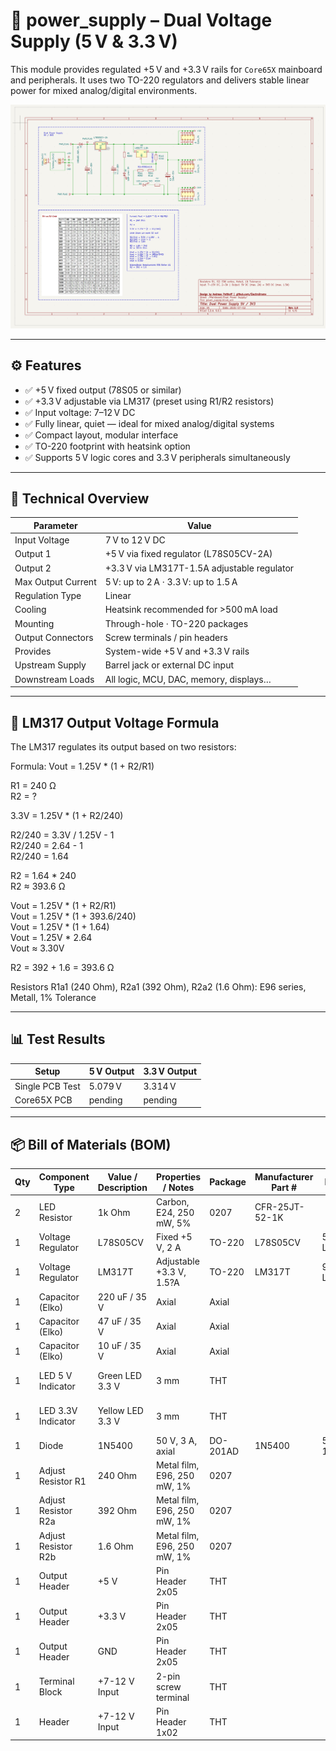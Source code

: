 # 🔋 power_supply – Dual Voltage Supply (5 V & 3.3 V)

This module provides regulated +5 V and +3.3 V rails for `Core65X` mainboard and peripherals. It uses two TO-220 regulators and delivers stable linear power for mixed analog/digital environments.

![power_supply](power_supply.png)

---

## ⚙️ Features

- ✅ +5 V fixed output (78S05 or similar)
- ✅ +3.3 V adjustable via LM317 (preset using R1/R2 resistors)
- ✅ Input voltage: 7–12 V DC
- ✅ Fully linear, quiet — ideal for mixed analog/digital systems
- ✅ Compact layout, modular interface
- ✅ TO-220 footprint with heatsink option
- ✅ Supports 5 V logic cores and 3.3 V peripherals simultaneously

---

## 🔧 Technical Overview

| Parameter          | Value                                       |
|--------------------|---------------------------------------------|
| Input Voltage      | 7 V to 12 V DC                              |
| Output 1           | +5 V via fixed regulator (L78S05CV-2A)      |
| Output 2           | +3.3 V via LM317T-1.5A adjustable regulator |
| Max Output Current | 5 V: up to 2 A · 3.3 V: up to 1.5 A         |
| Regulation Type    | Linear                                      |
| Cooling            | Heatsink recommended for >500 mA load       |
| Mounting           | Through-hole · TO-220 packages              |
| Output Connectors  | Screw terminals / pin headers               |
| Provides           | System-wide +5 V and +3.3 V rails           |
| Upstream Supply    | Barrel jack or external DC input            |
| Downstream Loads   | All logic, MCU, DAC, memory, displays…      |

---

## 📐 LM317 Output Voltage Formula

The LM317 regulates its output based on two resistors:

Formula: Vout = 1.25V * (1 + R2/R1)

R1 = 240 Ω\
R2 = ?

3.3V = 1.25V * (1 + R2/240)

R2/240 = 3.3V / 1.25V - 1\
R2/240 = 2.64 - 1\
R2/240 = 1.64

R2 = 1.64 * 240\
R2 ≈ 393.6 Ω

Vout = 1.25V * (1 + R2/R1)\
Vout = 1.25V * (1 + 393.6/240)\
Vout = 1.25V * (1 + 1.64)\
Vout = 1.25V * 2.64\
Vout ≈ 3.30V

R2 = 392 + 1.6 = 393.6 Ω

Resistors R1a1 (240 Ohm), R2a1 (392 Ohm), R2a2 (1.6 Ohm): E96 series, Metall, 1% Tolerance

---

## 📊 Test Results

| Setup               | 5 V Output | 3.3 V Output |
|---------------------|------------|--------------|
| Single PCB Test     | 5.079 V    | 3.314 V      |
| Core65X PCB         | pending    | pending      |

---

## 📦 Bill of Materials (BOM)

| Qty | Component Type      | Value / Description | Properties / Notes          | Package  | Manufacturer Part # | Mouser #     | Reichelt #    |
|-----|---------------------|---------------------|-----------------------------|----------|---------------------|--------------|---------------|
| 2   | LED Resistor        | 1k Ohm                | Carbon, E24, 250 mW, 5%     | 0207     | CFR-25JT-52-1K      |              | 1/4W 1,0K     |
| 1   | Voltage Regulator   | L78S05CV            | Fixed +5 V, 2 A             | TO-220   | L78S05CV            | 511-L78S05CV | uA 78S05      |
| 1   | Voltage Regulator   | LM317T              | Adjustable +3.3 V, 1.5?A    | TO-220   | LM317T              | 926-LM317T   | LM 317-220 SG |
| 1   | Capacitor (Elko)    | 220 uF / 35 V       | Axial                       | Axial    |                     |              | RAD 220/35    |
| 1   | Capacitor (Elko)    | 47 uF / 35 V        | Axial                       | Axial    |                     |              | RAD 47/35     |
| 1   | Capacitor (Elko)    | 10 uF / 35 V        | Axial                       | Axial    |                     |              | RAD 10/35     |
| 1   | LED 5 V Indicator   | Green LED 3.3 V     | 3 mm                        | THT      |                     |              | LED 3MM GN    |
| 1   | LED 3.3V Indicator  | Yellow LED 3.3 V    | 3 mm                        | THT      |                     |              | LED 3MM GE    |
| 1   | Diode               | 1N5400              | 50 V, 3 A, axial            | DO-201AD | 1N5400              | 583-1N5400   | 1N 5400       |
| 1   | Adjust Resistor R1  | 240 Ohm               | Metal film, E96, 250 mW, 1% | 0207     |                     |              |               |
| 1   | Adjust Resistor R2a | 392 Ohm               | Metal film, E96, 250 mW, 1% | 0207     |                     |              |               |
| 1   | Adjust Resistor R2b | 1.6 Ohm               | Metal film, E96, 250 mW, 1% | 0207     |                     |              |               |
| 1   | Output Header       | +5 V                | Pin Header 2x05             | THT      |                     |              |               |
| 1   | Output Header       | +3.3 V              | Pin Header 2x05             | THT      |                     |              |               |
| 1   | Output Header       | GND                 | Pin Header 2x05             | THT      |                     |              |               |
| 1   | Terminal Block      | +7-12 V Input       | 2-pin screw terminal        | THT      |                     |              |               |
| 1   | Header              | +7-12 V Input       | Pin Header 1x02             | THT      |                     |              |               |
